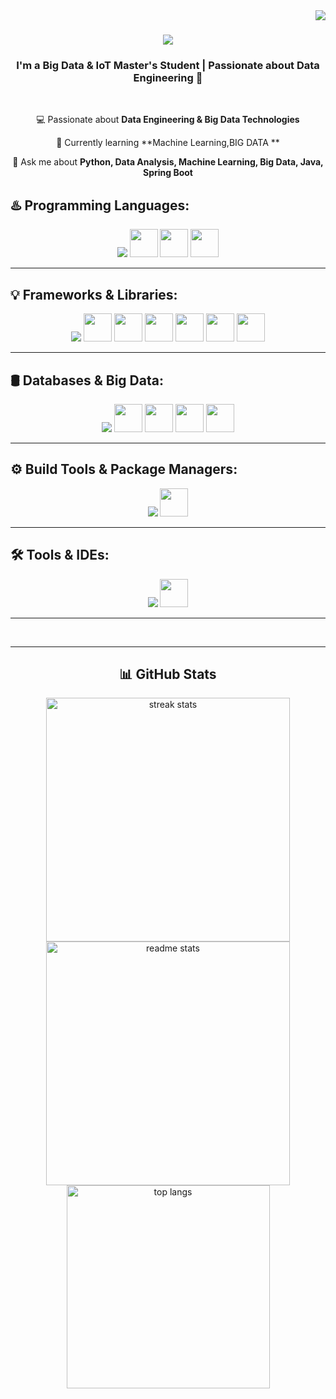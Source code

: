 <img align="right" src="https://visitor-badge.laobi.icu/badge?page_id=CHARMAQE.CHARMAQE" />

<h1 align="center">
    <img src="https://readme-typing-svg.herokuapp.com/?font=Righteous&size=35&center=true&vCenter=true&width=500&height=70&duration=4000&lines=Hi+There!+👋;+I'm+HAMZA+Muniz!;" />
</h1>

<h3 align="center">I'm a Big Data & IoT Master's Student | Passionate about Data Engineering 🚀</h3>

<br/>

<div align="center">

 💻 Passionate about **Data Engineering & Big Data Technologies**

 🌱 Currently learning **Machine Learning,BIG DATA **

 💬 Ask me about **Python, Data Analysis, Machine Learning, Big Data, Java, Spring Boot**


 </div>
 
## ♨️ Programming Languages:
<div align="center">
    <img src="https://skillicons.dev/icons?i=java,python,typescript,javascript,c,cpp,dart,php,r,html,css,sql" />
    <img src="https://www.vectorlogo.zone/logos/scala-lang/scala-lang-icon.svg" width="45px" height="45px"/>
    <img src="https://www.vectorlogo.zone/logos/latex-project/latex-project-icon.svg" width="45px" height="45px"/>
    <img src="https://www.vectorlogo.zone/logos/oracle/oracle-icon.svg" width="45px" height="45px"/>
</div>

---

## 💡 Frameworks & Libraries:
<div align="center">
    <img src="https://skillicons.dev/icons?i=spring,flask,express,react,nextjs,docker" />
    <img src="https://www.vectorlogo.zone/logos/apache_spark/apache_spark-icon.svg" width="45px" height="45px"/>
    <img src="https://www.vectorlogo.zone/logos/apache_hadoop/apache_hadoop-icon.svg" width="45px" height="45px"/>
    <img src="https://www.vectorlogo.zone/logos/apache_kafka/apache_kafka-icon.svg" width="45px" height="45px"/>
    <img src="https://www.vectorlogo.zone/logos/tensorflow/tensorflow-icon.svg" width="45px" height="45px"/>
    <img src="https://www.vectorlogo.zone/logos/pytorch/pytorch-icon.svg" width="45px" height="45px"/>
    <img src="https://www.vectorlogo.zone/logos/graphql/graphql-icon.svg" width="45px" height="45px"/>
</div>

---

## 🛢️ Databases & Big Data:
<div align="center">
    <img src="https://skillicons.dev/icons?i=mysql,postgres,mongodb,firebase" />
    <img src="https://www.vectorlogo.zone/logos/oracle/oracle-icon.svg" width="45px" height="45px"/>
    <img src="https://www.vectorlogo.zone/logos/apache_hadoop/apache_hadoop-icon.svg" width="45px" height="45px"/>
    <img src="https://www.vectorlogo.zone/logos/apache_spark/apache_spark-icon.svg" width="45px" height="45px"/>
    <img src="https://www.vectorlogo.zone/logos/amazon_aws/amazon_aws-icon.svg" width="45px" height="45px"/>
</div>

---

## ⚙️ Build Tools & Package Managers:
<div align="center">
    <img src="https://skillicons.dev/icons?i=maven,npm,yarn" />
    <img src="https://www.vectorlogo.zone/logos/vitejs/vitejs-icon.svg" width="45px" height="45px"/>
</div>

---

## 🛠️ Tools & IDEs:
<div align="center">
    <img src="https://skillicons.dev/icons?i=git,github,vscode,anaconda,eclipse,idea,postman" />
    <img src="https://www.vectorlogo.zone/logos/vercel/vercel-icon.svg" width="45px" height="45px"/>
</div>


<hr/>

<br/>
<hr/>

<h2 align="center">📊 GitHub Stats</h2>

<div align="center">
  <img width=390 src="https://github-readme-streak-stats.herokuapp.com/?user=CHARMAQE&count_private=true&theme=react&border_radius=10" alt="streak stats"/>
  <img width=390 src="https://github-readme-stats.vercel.app/api?username=CHARMAQE&count_private=true&show_icons=true&theme=react&rank_icon=github&border_radius=10" alt="readme stats" />
  <br/>
  <img width=325 align="center" src="https://github-readme-stats.vercel.app/api/top-langs/?username=CHARMAQE&hide=HTML&langs_count=8&layout=compact&theme=react&border_radius=10" alt="top langs" />
</div>
